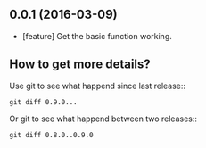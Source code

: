 0.0.1 (2016-03-09)
------------------

- [feature] Get the basic function working.


How to get more details?
------------------------

Use git to see what happend since last release::

    git diff 0.9.0...

Or git to see what happend between two releases::

    git diff 0.8.0..0.9.0
